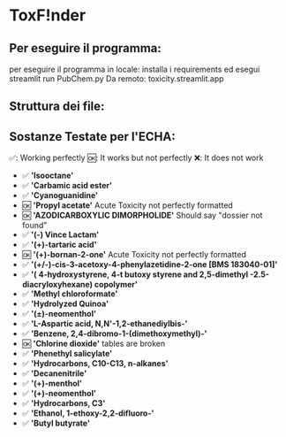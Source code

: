 # ToxF!nder
## Per eseguire il programma:
per eseguire il programma in locale:
installa i requirements ed esegui
streamlit run PubChem.py
Da remoto: toxicity.streamlit.app

## Struttura dei file:

## Sostanze Testate per l'ECHA:

✅: Working perfectly
🆗: It works but not perfectly
❌: It does not work 

- ✅ **'Isooctane'** 
- ✅ **'Carbamic acid ester'**
- ✅ **'Cyanoguanidine'** 
- 🆗 **'Propyl acetate'** Acute Toxicity not perfectly formatted
- 🆗 **'AZODICARBOXYLIC DIMORPHOLIDE'** Should say "dossier not found"
- ✅ **'(-) Vince Lactam'** 
- ✅ **'(+)-tartaric acid'**
- 🆗 **'(+)-bornan-2-one'** Acute Toxicity not perfectly formatted
- ✅ **'(+/-)-cis-3-acetoxy-4-phenylazetidine-2-one [BMS 183040-01]'** 
- ✅ **'( 4-hydroxystyrene, 4-t butoxy styrene and 2,5-dimethyl -2.5-diacryloxyhexane) copolymer'**
- ✅ **'Methyl chloroformate'**
- ✅ **'Hydrolyzed Quinoa'**
- ✅ **'(±)-neomenthol'**
- ✅ **'L-Aspartic acid, N,N'-1,2-ethanediylbis-'**
- ✅ **'Benzene, 2,4-dibromo-1-(dimethoxymethyl)-'**
- 🆗 **'Chlorine dioxide'** tables are broken 
- ✅ **'Phenethyl salicylate'** 
- ✅ **'Hydrocarbons, C10-C13, n-alkanes'**
- ✅ **'Decanenitrile'** 
- ✅ **'(+)-menthol'** 
- ✅ **'(+)-neomenthol'** 
- ✅ **'Hydrocarbons, C3'** 
- ✅ **'Ethanol, 1-ethoxy-2,2-difluoro-'** 
- ✅ **'Butyl butyrate'** 


